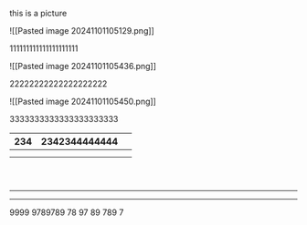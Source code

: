 
this is a picture

![[Pasted image 20241101105129.png]]


111111111111111111111

![[Pasted image 20241101105436.png]]

22222222222222222222


![[Pasted image 20241101105450.png]]

3333333333333333333333


| 234 | 2342344444444 |     |
| --- | ------------- | --- |
|     |               |     |
|     |               |     |

```



```

------------
---------
9999
9789789
78
97
89
789
7








